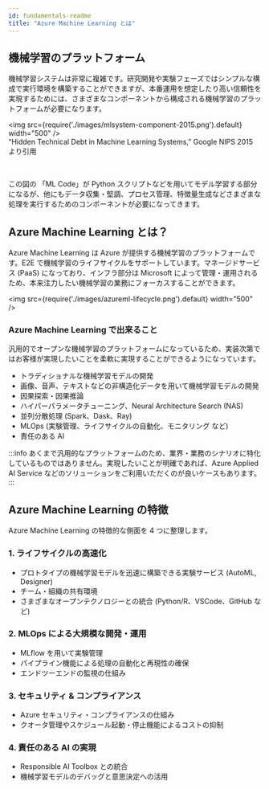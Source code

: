 ```yaml
---
id: fundamentals-readme
title: "Azure Machine Learning とは"
---
```


## 機械学習のプラットフォーム

機械学習システムは非常に複雑です。研究開発や実験フェーズではシンプルな構成で実行環境を構築することができますが、本番運用を想定したり高い信頼性を実現するためには、さまざまなコンポーネントから構成される機械学習のプラットフォームが必要になります。

<img src={require('./images/mlsystem-component-2015.png').default} width="500" /><br />
“Hidden Technical Debt in Machine Learning Systems,” Google NIPS 2015  より引用

<br />

この図の 「ML Code」が Python スクリプトなどを用いてモデル学習する部分になるが、他にもデータ収集・堅調、プロセス管理、特徴量生成などさまざまな処理を実行するためのコンポーネントが必要になってきます。

## Azure Machine Learning とは？

Azure Machine Learning は Azure が提供する機械学習のプラットフォームです。E2E で機械学習のライフサイクルをサポートしています。マネージドサービス (PaaS) になっており、インフラ部分は Microsoft によって管理・運用されるため、本来注力したい機械学習の業務にフォーカスすることができます。

<img src={require('./images/azureml-lifecycle.png').default} width="500" /><br />

### Azure Machine Learning で出来ること

汎用的でオープンな機械学習のプラットフォームになっているため、実装次第ではお客様が実現したいことを柔軟に実現することができるようになっています。


- トラディショナルな機械学習モデルの開発
- 画像、音声、テキストなどの非構造化データを用いて機械学習モデルの開発
- 因果探索・因果推論
- ハイパーパラメータチューニング、Neural Architecture Search (NAS)
- 並列分散処理 (Spark、Dask、Ray)
- MLOps (実験管理、ライフサイクルの自動化、モニタリング など)
- 責任のある AI

:::info
あくまで汎用的なプラットフォームのため、業界・業務のシナリオに特化しているものではありません。実現したいことが明確であれば、Azure Applied AI Service などのソリューションをご利用いただくのが良いケースもあります。
:::


## Azure Machine Learning の特徴

Azure Machine Learning の特徴的な側面を 4 つに整理します。

### 1. ライフサイクルの高速化
- プロトタイプの機械学習モデルを迅速に構築できる実験サービス (AutoML, Designer)
- チーム・組織の共有環境
- さまざまなオープンテクノロジーとの統合 (Python/R、VSCode、GitHub など)

### 2. MLOps による大規模な開発・運用
- MLflow を用いて実験管理
- パイプライン機能による処理の自動化と再現性の確保
- エンドツーエンドの監視の仕組み

### 3. セキュリティ & コンプライアンス
- Azure セキュリティ・コンプライアンスの仕組み
- クオータ管理やスケジュール起動・停止機能によるコストの抑制

### 4. 責任のある AI の実現
- Responsible AI Toolbox との統合
- 機械学習モデルのデバッグと意思決定への活用

